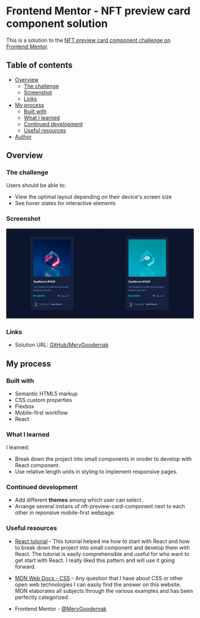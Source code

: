 # Frontend Mentor - NFT preview card component solution

This is a solution to the [NFT preview card component challenge on Frontend Mentor](https://www.frontendmentor.io/challenges/nft-preview-card-component-SbdUL_w0U).

## Table of contents

- [Overview](#overview)
  - [The challenge](#the-challenge)
  - [Screenshot](#screenshot)
  - [Links](#links)
- [My process](#my-process)
  - [Built with](#built-with)
  - [What I learned](#what-i-learned)
  - [Continued development](#continued-development)
  - [Useful resources](#useful-resources)
- [Author](#author)

## Overview


### The challenge

Users should be able to:

- View the optimal layout depending on their device's screen size
- See hover states for interactive elements

### Screenshot

![](./preview.png)

### Links

- Solution URL: [GitHub/MeryGoodernak](https://github.com/MeryGoodernak/NFT-preview-card-component)

## My process


### Built with

- Semantic HTML5 markup
- CSS custom properties
- Flexbox
- Mobile-first workflow
- React

### What I learned

I learned:
- Break down the project into small components in oroder to develop with React component.
- Use relative length units in styling to implement responsive pages.

### Continued development

- Add different **themes** among which user can select .
- Arrange several instans of nft-preview-card-component next to each other in reponsive mobile-first webpage.

### Useful resources

- [React tutorial](https://reactjs.org/tutorial/tutorial.html) - This tutorial helped me how to start with React and how to break down the project into small component and develop them with React. The tutorial is easily comprehensible and useful for who want to get start with React. I really liked this pattern and will use it going forward.
- [MDN Web Docs - CSS](https://developer.mozilla.org/en-US/docs/Web/CSS) - Any question that I have about CSS or other open web technologies I can easily find the answer on this website. MDN elaborates all subjects through the various examples and has been perfectly categorized.

- Frontend Mentor - [@MeryGoodernak](https://www.frontendmentor.io/profile/MeryGoodernak)
